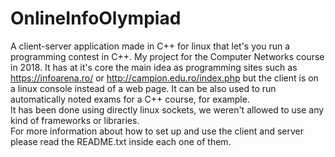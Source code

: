 # OnlineInfoOlympiad
A client-server application made in C++ for linux that let's you run a programming contest in C++. My project for the Computer Networks course in 2018. It has at it's core the main idea as programming sites such as https://infoarena.ro/ or http://campion.edu.ro/index.php but the client is on a linux console instead of a web page. It can be also used to run automatically noted exams for a C++ course, for example. </br>
It has been done using directly linux sockets, we weren't allowed to use any kind of frameworks or libraries.
</br>
For more information about how to set up and use the client and server please read the README.txt inside each one of them.
